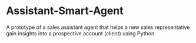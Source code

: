 # Assistant-Smart-Agent
A prototype of a sales assistant agent that helps a new sales representative gain insights into a prospective account (client) using Python 
